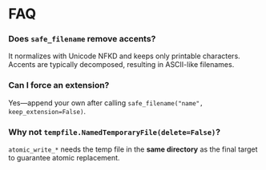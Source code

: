 # FAQ

### Does `safe_filename` remove accents?

It normalizes with Unicode NFKD and keeps only printable characters. Accents are typically decomposed, resulting in ASCII-like filenames.

### Can I force an extension?

Yes—append your own after calling `safe_filename("name", keep_extension=False)`.

### Why not `tempfile.NamedTemporaryFile(delete=False)`?

`atomic_write_*` needs the temp file in the **same directory** as the final target to guarantee atomic replacement.
